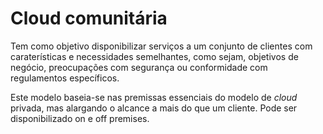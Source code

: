 # Cloud comunitária

Tem como objetivo disponibilizar serviços a um conjunto de clientes com caraterísticas e necessidades semelhantes, como sejam, objetivos de negócio, preocupações com segurança ou conformidade com regulamentos específicos.&#x20;

Este modelo baseia-se nas premissas essenciais do modelo de _cloud_ privada, mas alargando o alcance a mais do que um cliente. Pode ser disponibilizado on e off premises.
